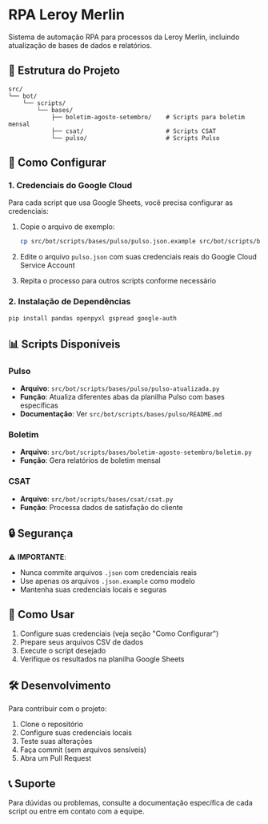 # RPA Leroy Merlin

Sistema de automação RPA para processos da Leroy Merlin, incluindo atualização de bases de dados e relatórios.

## 📁 Estrutura do Projeto

```
src/
└── bot/
    └── scripts/
        └── bases/
            ├── boletim-agosto-setembro/    # Scripts para boletim mensal
            ├── csat/                       # Scripts CSAT
            └── pulso/                      # Scripts Pulso
```

## 🚀 Como Configurar

### 1. Credenciais do Google Cloud

Para cada script que usa Google Sheets, você precisa configurar as credenciais:

1. Copie o arquivo de exemplo:
   ```bash
   cp src/bot/scripts/bases/pulso/pulso.json.example src/bot/scripts/bases/pulso/pulso.json
   ```

2. Edite o arquivo `pulso.json` com suas credenciais reais do Google Cloud Service Account

3. Repita o processo para outros scripts conforme necessário

### 2. Instalação de Dependências

```bash
pip install pandas openpyxl gspread google-auth
```

## 📊 Scripts Disponíveis

### Pulso
- **Arquivo**: `src/bot/scripts/bases/pulso/pulso-atualizada.py`
- **Função**: Atualiza diferentes abas da planilha Pulso com bases específicas
- **Documentação**: Ver `src/bot/scripts/bases/pulso/README.md`

### Boletim
- **Arquivo**: `src/bot/scripts/bases/boletim-agosto-setembro/boletim.py`
- **Função**: Gera relatórios de boletim mensal

### CSAT
- **Arquivo**: `src/bot/scripts/bases/csat/csat.py`
- **Função**: Processa dados de satisfação do cliente

## 🔒 Segurança

⚠️ **IMPORTANTE**: 
- Nunca commite arquivos `.json` com credenciais reais
- Use apenas os arquivos `.json.example` como modelo
- Mantenha suas credenciais locais e seguras

## 📝 Como Usar

1. Configure suas credenciais (veja seção "Como Configurar")
2. Prepare seus arquivos CSV de dados
3. Execute o script desejado
4. Verifique os resultados na planilha Google Sheets

## 🛠️ Desenvolvimento

Para contribuir com o projeto:

1. Clone o repositório
2. Configure suas credenciais locais
3. Teste suas alterações
4. Faça commit (sem arquivos sensíveis)
5. Abra um Pull Request

## 📞 Suporte

Para dúvidas ou problemas, consulte a documentação específica de cada script ou entre em contato com a equipe.